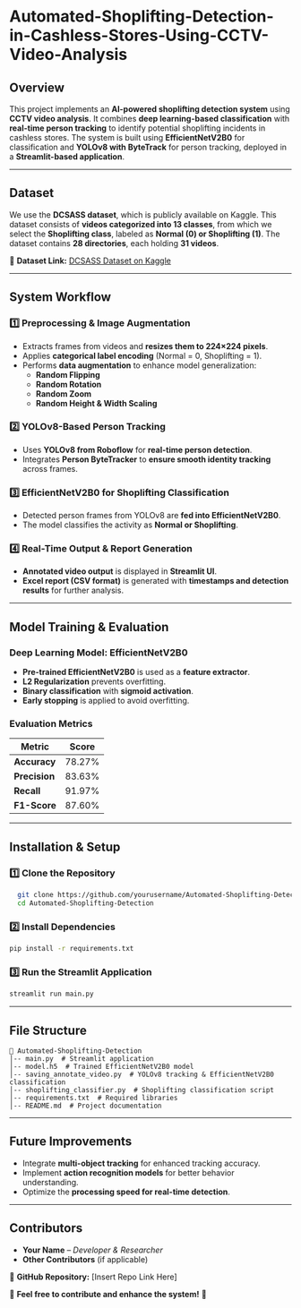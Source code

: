 # Automated-Shoplifting-Detection-in-Cashless-Stores-Using-CCTV-Video-Analysis

## **Overview**
This project implements an **AI-powered shoplifting detection system** using **CCTV video analysis**. It combines **deep learning-based classification** with **real-time person tracking** to identify potential shoplifting incidents in cashless stores. The system is built using **EfficientNetV2B0** for classification and **YOLOv8 with ByteTrack** for person tracking, deployed in a **Streamlit-based application**.

---

## **Dataset**
We use the **DCSASS dataset**, which is publicly available on Kaggle. This dataset consists of **videos categorized into 13 classes**, from which we select the **Shoplifting class**, labeled as **Normal (0) or Shoplifting (1)**. The dataset contains **28 directories**, each holding **31 videos**.

🔗 **Dataset Link:** [DCSASS Dataset on Kaggle](https://www.kaggle.com/datasets/mateohervas/dcsass-dataset)

---

## **System Workflow**

### **1️⃣ Preprocessing & Image Augmentation**
- Extracts frames from videos and **resizes them to 224×224 pixels**.
- Applies **categorical label encoding** (Normal = 0, Shoplifting = 1).
- Performs **data augmentation** to enhance model generalization:
  - **Random Flipping**
  - **Random Rotation**
  - **Random Zoom**
  - **Random Height & Width Scaling**

### **2️⃣ YOLOv8-Based Person Tracking**
- Uses **YOLOv8 from Roboflow** for **real-time person detection**.
- Integrates **Person ByteTracker** to **ensure smooth identity tracking** across frames.

### **3️⃣ EfficientNetV2B0 for Shoplifting Classification**
- Detected person frames from YOLOv8 are **fed into EfficientNetV2B0**.
- The model classifies the activity as **Normal or Shoplifting**.

### **4️⃣ Real-Time Output & Report Generation**
- **Annotated video output** is displayed in **Streamlit UI**.
- **Excel report (CSV format)** is generated with **timestamps and detection results** for further analysis.

---

## **Model Training & Evaluation**
### **Deep Learning Model: EfficientNetV2B0**
- **Pre-trained EfficientNetV2B0** is used as a **feature extractor**.
- **L2 Regularization** prevents overfitting.
- **Binary classification** with **sigmoid activation**.
- **Early stopping** is applied to avoid overfitting.

### **Evaluation Metrics**
| Metric      | Score  |
|------------|--------|
| **Accuracy**  | 78.27% |
| **Precision** | 83.63% |
| **Recall**    | 91.97% |
| **F1-Score**  | 87.60% |

---

## **Installation & Setup**
### **1️⃣ Clone the Repository**
```bash
  git clone https://github.com/yourusername/Automated-Shoplifting-Detection.git
  cd Automated-Shoplifting-Detection
```

### **2️⃣ Install Dependencies**
```bash
pip install -r requirements.txt
```

### **3️⃣ Run the Streamlit Application**
```bash
streamlit run main.py
```

---

## **File Structure**
```
📂 Automated-Shoplifting-Detection
│-- main.py  # Streamlit application
│-- model.h5  # Trained EfficientNetV2B0 model
│-- saving_annotate_video.py  # YOLOv8 tracking & EfficientNetV2B0 classification
│-- shoplifting_classifier.py  # Shoplifting classification script
│-- requirements.txt  # Required libraries
│-- README.md  # Project documentation
```

---

## **Future Improvements**
- Integrate **multi-object tracking** for enhanced tracking accuracy.
- Implement **action recognition models** for better behavior understanding.
- Optimize the **processing speed for real-time detection**.

---

## **Contributors**
- **Your Name** – *Developer & Researcher*
- **Other Contributors** (if applicable)

🔗 **GitHub Repository:** [Insert Repo Link Here]

🚀 **Feel free to contribute and enhance the system!** 🎯




